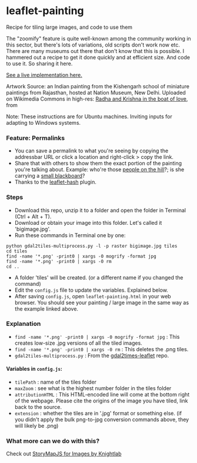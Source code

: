 # leaflet-painting
Recipe for tiling large images, and code to use them

The "zoomify" feature is quite well-known among the community working in this sector, but there's lots of variations, old scripts don't work now etc. There are many museums out there that don't know that this is possible. I hammered out a recipe to get it done quickly and at efficient size. And code to use it. So sharing it here.

[See a live implementation here.](http://nikhilvj.cu.cc.cp-48.bigrockservers.com/files/leaflet-painting/leaflet-painting.html)

Artwork Source: an Indian painting from the Kishengarh school of miniature paintings from Rajasthan, hosted at Nation Museum, New Delhi. Uploaded on Wikimedia Commons in high-res: [Radha and Krishna in the boat of love](https://commons.wikimedia.org/wiki/Template:Radha_and_Krishna_in_the_boat_of_love_-_Google_Art_Project), from 

Note: These instructions are for Ubuntu machines. Inviting inputs for adapting to Windows systems.

### Feature: Permalinks
- You can save a permalink to what you're seeing by copying the addressbar URL or click a location and right-click > copy the link.
- Share that with others to show them the exact portion of the painting you're talking about. Example: who're those [people on the hill](http://nikhilvj.cu.cc.cp-48.bigrockservers.com/files/leaflet-painting/leaflet-painting.html#6/61.449/-42.462)?; is she carrying a [small blackboard](http://nikhilvj.cu.cc.cp-48.bigrockservers.com/files/leaflet-painting/leaflet-painting.html#6/14.115/-15.721)?
- Thanks to the [leaflet-hash](https://github.com/mlevans/leaflet-hash) plugin.

### Steps
- Download this repo, unzip it to a folder and open the folder in Terminal (Ctrl + Alt + T).
- Download or obtain your image into this folder. Let's called it 'bigimage.jpg'.
- Run these commands in Terminal one by one:
```
python gdal2tiles-multiprocess.py -l -p raster bigimage.jpg tiles
cd tiles
find -name '*.png' -print0 | xargs -0 mogrify -format jpg
find -name '*.png' -print0 | xargs -0 rm
cd ..
```
- A folder 'tiles' will be created. (or a different name if you changed the command)
- Edit the `config.js` file to update the variables. Explained below. 
- After saving `config.js`, open `leaflet-painting.html` in your web browser. You should see your painting / large image in the same way as the example linked above.

### Explanation
- `find -name '*.png' -print0 | xargs -0 mogrify -format jpg` : This creates low-size .jpg versions of all the tiled images.
- `find -name '*.png' -print0 | xargs -0 rm` : This deletes the .png tiles.
- `gdal2tiles-multiprocess.py` : From the [gdal2times-leaflet](https://github.com/commenthol/gdal2tiles-leaflet) repo.

#### Variables in `config.js`:
- `tilePath` : name of the tiles folder
- `maxZoom` : see what is the highest number folder in the tiles folder
- `attributionHTML` : This HTML-encoded line will come at the bottom right of the webpage. Please cite the origins of the image you have tiled, link back to the source.
- `extension` : whether the tiles are in '.jpg' format or something else. (if you didn't apply the bulk png-to-jpg conversion commands above, they will likely be .png)

### What more can we do with this?
Check out [StoryMapJS for Images by Knightlab](https://storymap.knightlab.com/gigapixel/)
